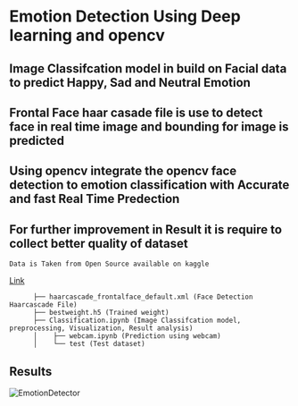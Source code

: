 # Emotion Detection Using Deep learning and opencv

## Image Classifcation model in build on Facial data to predict Happy, Sad and Neutral Emotion

## Frontal Face haar casade file is use to detect face in real time image and bounding for image is predicted

## Using opencv integrate the opencv face detection to emotion classification with Accurate and fast Real Time Predection

## For further improvement in Result it is require to collect better quality of dataset 

```
Data is Taken from Open Source available on kaggle 
```
[Link](https://www.kaggle.com/msambare/fer2013)
```
      ├── haarcascade_frontalface_default.xml (Face Detection Haarcascade File)
      ├── bestweight.h5 (Trained weight)
      ├── Classification.ipynb (Image Classifcation model, preprocessing, Visualization, Result analysis) 
      │    ├── webcam.ipynb (Prediction using webcam)
      │    └── test (Test dataset)
``` 
## Results
![EmotionDetector](https://user-images.githubusercontent.com/58046531/96363761-ccbf9f00-1153-11eb-8e90-b06e05509603.gif)

